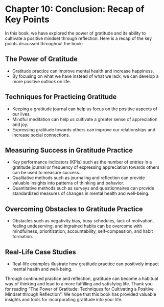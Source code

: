 Chapter 10: Conclusion: Recap of Key Points
===========================================

In this book, we have explored the power of gratitude and its ability to cultivate a positive mindset through reflection. Here is a recap of the key points discussed throughout the book:

The Power of Gratitude
----------------------

* Gratitude practice can improve mental health and increase happiness.
* By focusing on what we have instead of what we lack, we can develop a more positive outlook on life.

Techniques for Practicing Gratitude
-----------------------------------

* Keeping a gratitude journal can help us focus on the positive aspects of our lives.
* Mindful meditation can help us cultivate a greater sense of appreciation and joy.
* Expressing gratitude towards others can improve our relationships and increase social connections.

Measuring Success in Gratitude Practice
---------------------------------------

* Key performance indicators (KPIs) such as the number of entries in a gratitude journal or frequency of expressing appreciation towards others can be used to measure success.
* Qualitative methods such as journaling and reflection can provide valuable insights into patterns of thinking and behavior.
* Quantitative methods such as surveys and questionnaires can provide standardized measures of changes in mental health and well-being.

Overcoming Obstacles to Gratitude Practice
------------------------------------------

* Obstacles such as negativity bias, busy schedules, lack of motivation, feeling undeserving, and ingrained habits can be overcome with mindfulness, prioritization, accountability, self-compassion, and habit formation.

Real-Life Case Studies
----------------------

* Real-life examples illustrate how gratitude practice can positively impact mental health and well-being.

Through continued practice and reflection, gratitude can become a habitual way of thinking and lead to a more fulfilling and satisfying life. Thank you for reading "The Power of Gratitude: Techniques for Cultivating a Positive Mindset through Reflection". We hope that this book has provided valuable insights and tools for incorporating gratitude into your life.


